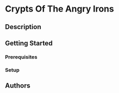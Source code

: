 # Crypts Of The Angry Irons

## Description

## Getting Started

### Prerequisites

### Setup

## Authors


